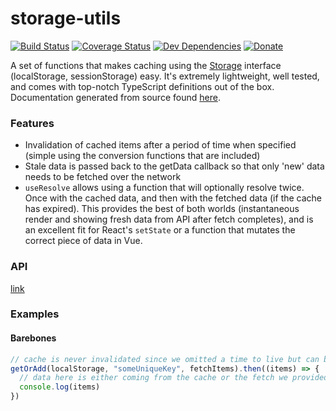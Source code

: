 # storage-utils

[![Build Status](https://travis-ci.org/lukelindsey/storage-utils.svg?branch=master)](https://travis-ci.org/lukelindsey/storage-utils)
[![Coverage Status](https://coveralls.io/repos/github/lukelindsey/storage-utils/badge.svg?branch=master)](https://coveralls.io/github/lukelindsey/storage-utils?branch=master)
[![Dev Dependencies](https://david-dm.org/lukelindsey/storage-utils/dev-status.svg)](https://david-dm.org/lukelindsey/storage-utils?type=dev)
[![Donate](https://img.shields.io/badge/donate-paypal-blue.svg)](https://paypal.me/lukelindsey)

A set of functions that makes caching using the [Storage](https://developer.mozilla.org/en-US/docs/Web/API/Storage) interface (localStorage, sessionStorage) easy. It's extremely lightweight, well tested, and comes with top-notch TypeScript definitions out of the box. Documentation generated from source found [here](https://lukelindsey.github.io/storage-utils/).

### Features

- Invalidation of cached items after a period of time when specified (simple using the conversion functions that are included)
- Stale data is passed back to the getData callback so that only 'new' data needs to be fetched over the network
- `useResolve` allows using a function that will optionally resolve twice. Once with the cached data, and then with the fetched data (if the cache has expired). This provides the best of both worlds (instantaneous render and showing fresh data from API after fetch completes), and is an excellent fit for React's `setState` or a function that mutates the correct piece of data in Vue.

### API

[link](https://lukelindsey.github.io/storage-utils/)

### Examples

#### Barebones

```js
// cache is never invalidated since we omitted a time to live but can be manually removed
getOrAdd(localStorage, "someUniqueKey", fetchItems).then((items) => {
  // data here is either coming from the cache or the fetch we provided
  console.log(items)
})
```
